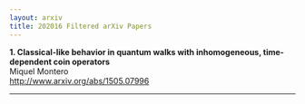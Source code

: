 ```yaml
---
layout: arxiv
title: 202016 Filtered arXiv Papers
---
```


**1.    Classical-like behavior in quantum walks with inhomogeneous, time-dependent coin operators**  
Miquel Montero  
http://www.arxiv.org/abs/1505.07996  
<blockquote>
<p>

</p>
</blockquote>

------

